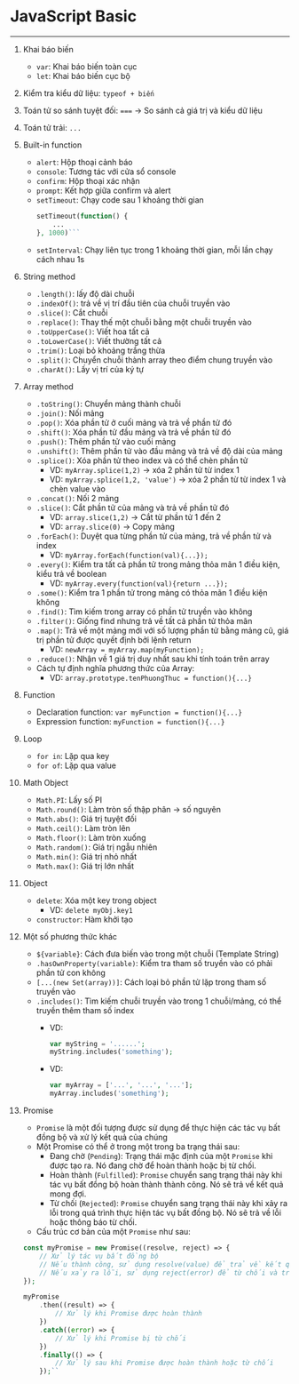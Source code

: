 # JavaScript Basic
***
1. Khai báo biến
    * `var`: Khai báo biến toàn cục
    * `let`: Khai báo biến cục bộ

2. Kiểm tra kiểu dữ liệu: `typeof + biến`

3. Toán tử so sánh tuyệt đối: ` === ` -> So sánh cả giá trị và kiểu dữ liệu

4. Toán tử trải: `...`

5. Built-in function
    * `alert`: Hộp thoại cảnh báo
    * `console`: Tương tác với cửa sổ console
    * `confirm`: Hộp thoại xác nhận
    * `prompt`: Kết hợp giữa confirm và alert
    * `setTimeout`: Chạy code sau 1 khoảng thời gian
        ```php
        setTimeout(function() {
			...
		}, 1000)```
    * `setInterval`: Chạy liên tục trong 1 khoảng thời gian, mỗi lần chạy cách nhau 1s

6. String method
    * `.length()`: lấy độ dài chuỗi
	* `.indexOf()`: trả về vị trí đầu tiên của chuỗi truyền vào
	* `.slice()`: Cắt chuỗi
	* `.replace()`: Thay thế một chuỗi bằng một chuỗi truyền vào
	* `.toUpperCase()`: Viết hoa tất cả
	* `.toLowerCase()`: Viết thường tất cả
	* `.trim()`: Loại bỏ khoảng trắng thừa
	* `.split()`: Chuyển chuỗi thành array theo điểm chung truyền vào
	* `.charAt()`: Lấy vị trí của ký tự

7. Array method
    * `.toString()`: Chuyển mảng thành chuỗi
	* `.join()`: Nối mảng
	* `.pop()`: Xóa phần tử ở cuối mảng và trả về phần tử đó
	* `.shift()`: Xóa phần tử đầu mảng và trả về phần tử đó
	* `.push()`: Thêm phần tử vào cuối mảng
	* `.unshift()`: Thêm phần tử vào đầu mảng và trả về độ dài của mảng
	* `.splice()`: Xóa phần tử theo index và có thể chèn phần tử
		* VD: `myArray.splice(1,2)` -> xóa 2 phần tử từ index 1
		* VD: `myArray.splice(1,2, 'value')` -> xóa 2 phần từ từ index 1 và chèn value vào
	* `.concat()`: Nối 2 mảng
	* `.slice()`: Cắt phần tử của mảng và trả về phần tử đó
		* VD: `array.slice(1,2)` -> Cắt từ phần tử 1 đến 2
		* VD: `array.slice(0)` -> Copy mảng
	* `.forEach()`: Duyệt qua từng phần tử của mảng, trả về phần tử và index
		* VD: `myArray.forEach(function(val){...});`
	* `.every()`: Kiểm tra tất cả phần tử trong mảng thỏa mãn 1 điều kiện, kiểu trả về boolean
		* VD: `myArray.every(function(val){return ...});`
	* `.some()`: Kiểm tra 1 phần tử trong mảng có thỏa mãn 1 điều kiện không
	* `.find()`: Tìm kiếm trong array có phần tử truyền vào không
	* `.filter()`: Giống find nhưng trả về tất cả phần tử thỏa mãn
	* `.map()`: Trả về một mảng mới với số lượng phần tử bằng mảng cũ, giá trị phần tử được quyết định bởi lệnh return
	    * VD: `newArray = myArray.map(myFunction);`
	* `.reduce()`: Nhận về 1 giá trị duy nhất sau khi tính toán trên array
    * Cách tự định nghĩa phương thức của Array:
        * VD: `array.prototype.tenPhuongThuc = function(){...}`
8. Function
    * Declaration function: `var myFunction = function(){...}`
	* Expression function: `myFunction = function(){...}`
9. Loop
    * `for in`: Lặp qua key
    * `for of`: Lặp qua value

10. Math Object
    * `Math.PI`: Lấy số PI
	* `Math.round()`: Làm tròn số thập phân -> số nguyên
	* `Math.abs()`: Giá trị tuyệt đối
	* `Math.ceil()`: Làm tròn lên
	* `Math.floor()`: Làm tròn xuống
	* `Math.random()`: Giá trị ngẫu nhiên
	* `Math.min()`: Giá trị nhỏ nhất
	* `Math.max()`: Giá trị lớn nhất

11. Object
    * `delete`: Xóa một key trong object
        * VD: `delete myObj.key1`
    * `constructor`: Hàm khởi tạo

12. Một số phương thức khác
    * `${variable}`: Cách đưa biến vào trong một chuỗi (Template String)
    * `.hasOwnProperty(variable)`: Kiểm tra tham số truyền vào có phải phần tử con không
    * `[...(new Set(array))]`: Cách loại bỏ phần tử lặp trong tham số truyền vào
    * `.includes()`: Tìm kiếm chuỗi truyền vào trong 1 chuỗi/mảng, có thể truyền thêm tham số index
        * VD: 
            ```php
            var myString = '......';
	        myString.includes('something');
            ```

	    * VD: 
            ```php
            var myArray = ['...', '...', '...'];
	        myArray.includes('something');
            ```

13. Promise
	* `Promise` là một đối tượng được sử dụng để thực hiện các tác vụ bất đồng bộ và xử lý kết quả của chúng
	* Một Promise có thể ở trong một trong ba trạng thái sau:
		* Đang chờ (`Pending`): Trạng thái mặc định của một `Promise` khi được tạo ra. Nó đang chờ để hoàn thành hoặc bị từ chối.
		* Hoàn thành (`Fulfilled`): `Promise` chuyển sang trạng thái này khi tác vụ bất đồng bộ hoàn thành thành công. Nó sẽ trả về kết quả mong đợi.
		* Từ chối (`Rejected`): `Promise` chuyển sang trạng thái này khi xảy ra lỗi trong quá trình thực hiện tác vụ bất đồng bộ. Nó sẽ trả về lỗi hoặc thông báo từ chối.
	* Cấu trúc cơ bản của một `Promise` như sau:
	```php
	const myPromise = new Promise((resolve, reject) => {
  		// Xử lý tác vụ bất đồng bộ
  		// Nếu thành công, sử dụng resolve(value) để trả về kết quả
  		// Nếu xảy ra lỗi, sử dụng reject(error) để từ chối và trả về lỗi
	});

	myPromise
  		.then((result) => {
    		// Xử lý khi Promise được hoàn thành
  		})
  		.catch((error) => {
    		// Xử lý khi Promise bị từ chối
  		})
  		.finally(() => {
    		// Xử lý sau khi Promise được hoàn thành hoặc từ chối
  		});``
	```